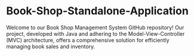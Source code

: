 # Book-Shop-Standalone-Application
 Welcome to our Book Shop Management System GitHub repository! Our project, developed with Java and adhering to the Model-View-Controller (MVC) architecture, offers a comprehensive solution for efficiently managing book sales and inventory.

